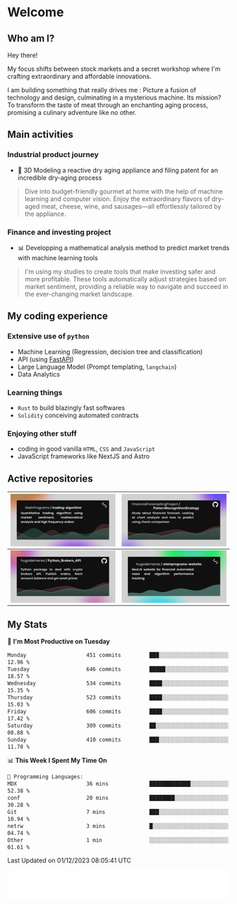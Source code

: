 # Welcome 

## Who am I?

Hey there! 

My focus shifts between stock markets and a secret workshop where I'm crafting extraordinary and affordable innovations. 

I am building something that really drives me :
Picture a fusion of technology and design, culminating in a mysterious machine. 
Its mission? To transform the taste of meat through an enchanting aging process, promising a culinary adventure like no other.

## Main activities

### Industrial product journey
* 🚀 3D Modeling a reactive dry aging appliance and filing patent for an incredible dry-aging process

> Dive into budget-friendly gourmet at home with the help of machine learning and computer vision. Enjoy the extraordinary flavors of dry-aged meat, cheese, wine, and sausages—all effortlessly tailored by the appliance.

### Finance and investing project
* 📊 Developping a mathematical analysis method to predict market trends with machine learning tools

> I'm using my studies to create tools that make investing safer and more profitable. These tools automatically adjust strategies based on market sentiment, providing a reliable way to navigate and succeed in the ever-changing market landscape.

## My coding experience

### Extensive use of `python` 

* Machine Learning (Regression, decision tree and classification)
* API (using [FastAPI](https://fastapi.tiangolo.com))
* Large Language Model (Prompt templating, `langchain`)
* Data Analytics

### Learning things

* `Rust` to build blazingly fast softwares
* `Solidity` conceiving automated contracts

### Enjoying other stuff

* coding in good vanilla `HTML`, `CSS` and `JavaScript` 
* JavaScript frameworks like NextJS and Astro

## Active repositories

|[![Python Trading Algorithm](assets/base_python_architecture.png)](https://github.com/SteinPrograms/base-python-architecture)|[![Quantitative Prediction](assets/pattern_recognition_strategy.png)](https://github.com/FinancialForecastingProject/PatternRecognitionStrategy.git)|
| ------------- | ------------- |
|[![Broker SDK](assets/python_brokers_api.png)](https://github.com/hugodemenez/Python_Brokers_API)|[![NextJS Website](assets/steinprograms-website.png)](https://github.com/hugodemenez/steinprograms-website)|

## My Stats

<!--START_SECTION:waka-->
📅 **I'm Most Productive on Tuesday** 

```text
Monday                   451 commits         ███░░░░░░░░░░░░░░░░░░░░░░   12.96 % 
Tuesday                  646 commits         █████░░░░░░░░░░░░░░░░░░░░   18.57 % 
Wednesday                534 commits         ████░░░░░░░░░░░░░░░░░░░░░   15.35 % 
Thursday                 523 commits         ████░░░░░░░░░░░░░░░░░░░░░   15.03 % 
Friday                   606 commits         ████░░░░░░░░░░░░░░░░░░░░░   17.42 % 
Saturday                 309 commits         ██░░░░░░░░░░░░░░░░░░░░░░░   08.88 % 
Sunday                   410 commits         ███░░░░░░░░░░░░░░░░░░░░░░   11.78 % 
```


📊 **This Week I Spent My Time On** 

```text
💬 Programming Languages: 
MDX                      36 mins             █████████████░░░░░░░░░░░░   52.38 % 
conf                     20 mins             ████████░░░░░░░░░░░░░░░░░   30.28 % 
Git                      7 mins              ███░░░░░░░░░░░░░░░░░░░░░░   10.94 % 
netrw                    3 mins              █░░░░░░░░░░░░░░░░░░░░░░░░   04.74 % 
Other                    1 min               ░░░░░░░░░░░░░░░░░░░░░░░░░   01.61 % 
```


 Last Updated on 01/12/2023 08:05:41 UTC
<!--END_SECTION:waka-->

![Coding metrics](metrics.plugin.wakatime.svg)
